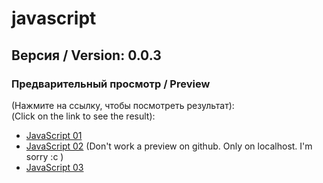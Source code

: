 # javascript

## Версия / Version: 0.0.3

### Предварительный просмотр / Preview<br>

(Нажмите на ссылку, чтобы посмотреть результат):<br>
(Click on the link to see the result): <br>
- [JavaScript 01](http://htmlpreview.github.io/?https://github.com/kroobeet/javascript/blob/master/01/index.html)
- [JavaScript 02](http://htmlpreview.github.io/?https://github.com/kroobeet/javascript/blob/master/02/index.html) (Don't work a preview on github. Only on localhost. I'm sorry :c )
- [JavaScript 03](http://htmlpreview.github.io/?https://github.com/kroobeet/javascript/blob/master/03/index.html)
